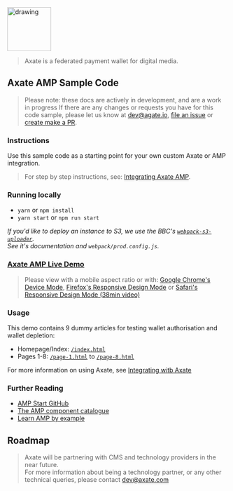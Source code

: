 <img src="https://axate-amp.s3.eu-west-2.amazonaws.com/images/logo-axate-dark-transparent.svg" alt="drawing" alt="Axate" width="100" />

> Axate is a federated payment wallet for digital media.




## Axate AMP Sample Code

> Please note: these docs are actively in development, and are a work in progress
> If there are any changes or requests you have for this code sample, please let us know at dev@agate.io, [file an issue](https://github.com/AgateHQ/axate-amp-sample-code/issues/new) or [create make a PR](https://github.com/AgateHQ/axate-amp-sample-code/compare).  

### Instructions

Use this sample code as a starting point for your own custom Axate or AMP integration.


> For step by step instructions, see: [Integrating Axate AMP](https://github.com/AgateHQ/axate-developer-docs/blob/master/docs/amp/readme.md).  


### Running locally

* `yarn` or `npm install`
* `yarn start` or `npm run start`

_If you'd like to deploy an instance to S3, we use the BBC's [`webpack-s3-uploader`](https://github.com/bbc/webpack-s3-uploader).  
See it's documentation and `webpack/prod.config.js`._


### [Axate AMP Live Demo](https://axate-amp.s3.eu-west-2.amazonaws.com/index.html)

> Please view with a mobile aspect ratio or with: [Google Chrome's Device Mode](https://developers.google.com/web/tools/chrome-devtools/device-mode/), [Firefox's Responsive Design Mode](https://developer.mozilla.org/en-US/docs/Tools/Responsive_Design_Mode) or [Safari's Responsive Design Mode (38min video)](https://developer.apple.com/videos/play/wwdc2015/505/)



### Usage

This demo contains 9 dummy articles for testing wallet authorisation and wallet depletion:

* Homepage/Index: [`/index.html`](https://axate-amp.s3.eu-west-2.amazonaws.com/index.html)
* Pages 1-8: [`/page-1.html`](https://axate-amp.s3.eu-west-2.amazonaws.com/index.html) to [`/page-8.html`](https://axate-amp.s3.eu-west-2.amazonaws.com/index.html)

For more information on using Axate, see [Integrating witb Axate](https://github.com/AgateHQ/axate-developer-docs/blob/master/docs/readme.md)



### Further Reading

* [AMP Start GitHub](https://github.com/ampproject/ampstart)
* [The AMP component catalogue](https://amp.dev/documentation/components/)
* [Learn AMP by example](https://amp.dev/documentation/examples/)



## Roadmap

> Axate will be partnering with CMS and technology providers in the near future.<br />
> For more information about being a technology partner, or any other technical queries, please contact <a href="mailto:dev@axate.com?subject=Integrate with Axate">dev@axate.com</a>
